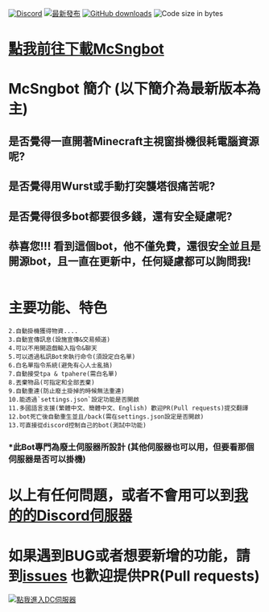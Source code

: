  [![Discord](https://discord.com/api/guilds/714087332738891857/widget.png)](https://discord.gg/5w9BUM4)
[![最新發布](https://img.shields.io/github/release/rrt467778/McSngbot.svg)](https://github.com/rrt467778/McSngbot/releases/latest)
[![GitHub downloads](https://img.shields.io/github/downloads/rrt467778/McSngbot/total.svg)](https://github.com/rrt467778/McSngbot/releases/latest)
![Code size in bytes](https://img.shields.io/github/languages/code-size/badges/shields.svg)

 [點我前往下載McSngbot](https://github.com/rrt467778/mcfallout-Bot/releases)
===============================================================
# McSngbot 簡介 (以下簡介為最新版本為主)       

## 是否覺得一直開著Minecraft主視窗掛機很耗電腦資源呢?
## 是否覺得用Wurst或手動打突襲塔很痛苦呢?
## 是否覺得很多bot都要很多錢，還有安全疑慮呢?

## 恭喜您!!! 看到這個bot，他不僅免費，還很安全並且是開源bot，且一直在更新中，任何疑慮都可以詢問我!
``` 開發者的主旨: 當初覺得用wurst打怪很麻煩，就去問了那些寫bot的開發者，是怎麼寫的，那時我真是聰明(嘲諷自己)，居然直接跟別人要原始碼，想必一定是被痛打一頓，後來我還沒學乖，連寫程式都用"抄"的還被笑說，抄也抄不好，後來我努來研究寫bot，雖然還只是普普通通的程度，但是我希望能透過免費讓大家體驗到bot的樂趣。
```

# 主要功能、特色    
``` 1.自動打怪物(支援突襲塔)
2.自動掛機獲得物資....
3.自動宣傳訊息(設施宣傳&交易頻道)  
4.可以不用開遊戲輸入指令&聊天  
5.可以透過私訊Bot來執行命令(須設定白名單)  
6.白名單指令系統(避免有心人士亂搞)  
7.自動接受tpa & tpahere(需白名單)  
8.丟棄物品(可指定和全部丟棄)  
9.自動重連(防止廢土掛掉的時候無法重連) 
10.能透過`settings.json`設定功能是否開啟
11.多國語言支援(繁體中文、簡體中文、English) 歡迎PR(Pull requests)提交翻譯
12.bot死亡後自動重生並且/back(需在settings.json設定是否開啟)
13.可直接從discord控制自己的bot(測試中功能)
```   
  
### *此Bot專門為廢土伺服器所設計 (其他伺服器也可以用，但要看那個伺服器是否可以掛機)

# 以上有任何問題，或者不會用可以到[我的的Discord伺服器](https://discord.com/invite/5w9BUM4)   
# 如果遇到BUG或者想要新增的功能，請到[issues](https://github.com/rrt467778/mcfallout-Bot/issues)  也歡迎提供PR(Pull requests)


[![點我進入DC伺服器](https://discord.com/api/guilds/714087332738891857/widget.png?style=banner1)](https://discord.gg/5w9BUM4)
